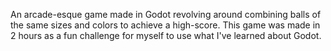 An arcade-esque game made in Godot revolving around combining balls of the same sizes and colors to achieve a high-score. This game was made in 2 hours as a fun challenge for myself to use what I've learned about Godot.
